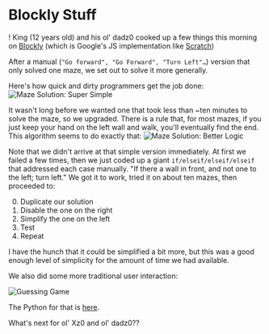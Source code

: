 Blockly Stuff
=============

! King (12 years old) and his ol' dadz0 cooked up a few things this morning on [Blockly](http://blockly-demo.appspot.com/blockly/demos/index.html) (which is Google's JS implementation like [Scratch](http://scratch.mit.edu/))

After a manual (`"Go forward", "Go Forward", "Turn Left"…`) version that only solved one maze, we set out to solve it more generally.

Here's how quick and dirty programmers get the job done:
![Maze Solution: Super Simple](https://raw.github.com/bangk/blockly-stuff/master/maze-super_simple.png)

It wasn't long before we wanted one that took less than ~ten minutes to solve the maze, so we upgraded. There is a rule that, for most mazes, if you just keep your hand on the left wall and walk, you'll eventually find the end. This algorithm seems to do exactly that:
![Maze Solution: Better Logic](https://raw.github.com/bangk/blockly-stuff/master/maze-smart.png)

Note that we didn't arrive at that simple version immediately. At first we failed a few times, then we just coded up a giant `if/elseif/elseif/elseif` that addressed each case manually. "If there a wall in front, and not one to the left; turn left."  We got it to work, tried it on about ten mazes, then proceeded to:

0. Duplicate our solution
0. Disable the one on the right
0. Simplify the one on the left
0. Test
0. Repeat

I have the hunch that it could be simplified a bit more, but this was a good enough level of simplicity for the amount of time we had available.

We also did some more traditional user interaction:

![Guessing Game](https://raw.github.com/bangk/blockly-stuff/master/guess_game.png)

The Python for that is [here](https://github.com/bangk/blockly-stuff/blob/master/guess_game.py).

What's next for ol' Xz0 and ol' dadz0??
